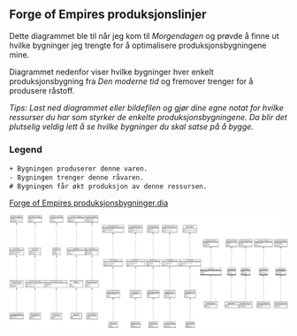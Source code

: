 ## Forge of Empires produksjonslinjer

Dette diagrammet ble til når jeg kom til _Morgendagen_ og prøvde å finne ut hvilke bygninger jeg trengte for å optimalisere produksjonsbygningene mine.

Diagrammet nedenfor viser hvilke bygninger hver enkelt produksjonsbygning fra _Den moderne tid_ og fremover trenger for å produsere råstoff.

_Tips: Last ned diagrammet eller bildefilen og gjør dine egne notat for hvilke ressurser du har som styrker de enkelte produksjonsbygningene. Da blir det plutselig veldig lett å se hvilke bygninger du skal satse på å bygge._

### Legend

```
+ Bygningen produserer denne varen.
- Bygningen trenger denne råvaren.
# Bygningen får økt produksjon av denne ressursen.
```

[Forge of Empires produksjonsbygninger.dia](Forge%20of%20Empires%20produksjonsbygnigner.dia)

![PNG eksport av 'Forge of Empires produksjonsbygninger.dia'](Forge%20of%20Empires%20produksjonsbygnigner.png)
